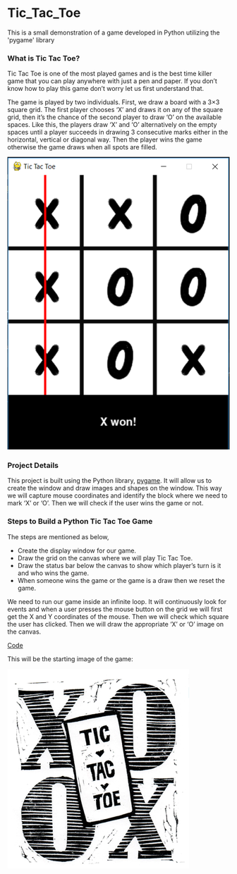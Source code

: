 # Tic_Tac_Toe
This is a small demonstration of a game developed in Python utilizing the 'pygame' library

### What is Tic Tac Toe?
Tic Tac Toe is one of the most played games and is the best time killer game that you can play anywhere with just a pen and paper. If you don’t know how to play this game don’t worry let us first understand that.

The game is played by two individuals. First, we draw a board with a 3×3 square grid. The first player chooses ‘X’ and draws it on any of the square grid, then it’s the chance of the second player to draw ‘O’ on the available spaces. Like this, the players draw ‘X’ and ‘O’ alternatively on the empty spaces until a player succeeds in drawing 3 consecutive marks either in the horizontal, vertical or diagonal way. Then the player wins the game otherwise the game draws when all spots are filled.

![Game Image](https://github.com/alinauman/Tic_Tac_Toe/blob/main/Game_Result.PNG)

### Project Details
This project is built using the Python library, [pygame](https://www.pygame.org/news). It will allow us to create the window and draw images and shapes on the window. This way we will capture mouse coordinates and identify the block where we need to mark ‘X’ or ‘O’. Then we will check if the user wins the game or not.

### Steps to Build a Python Tic Tac Toe Game
The steps are mentioned as below, 
* Create the display window for our game.
* Draw the grid on the canvas where we will play Tic Tac Toe.
* Draw the status bar below the canvas to show which player’s turn is it and who wins the game.
* When someone wins the game or the game is a draw then we reset the game.

We need to run our game inside an infinite loop. It will continuously look for events and when a user presses the mouse button on the grid we will first get the X and Y coordinates of the mouse. Then we will check which square the user has clicked. Then we will draw the appropriate ‘X’ or ‘O’ image on the canvas.

[Code](https://github.com/alinauman/Tic_Tac_Toe/blob/main/main.py)

This will be the starting image of the game:

![Main Page](https://github.com/alinauman/Tic_Tac_Toe/blob/main/tic%20tac%20opening.png)
